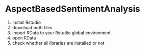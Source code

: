 # AspectBasedSentimentAnalysis
1. Install Rstudio
2. download both files
3. import RData to your Rstudio global environment 
4. open RData
5. check whether all libraries are installed or not
